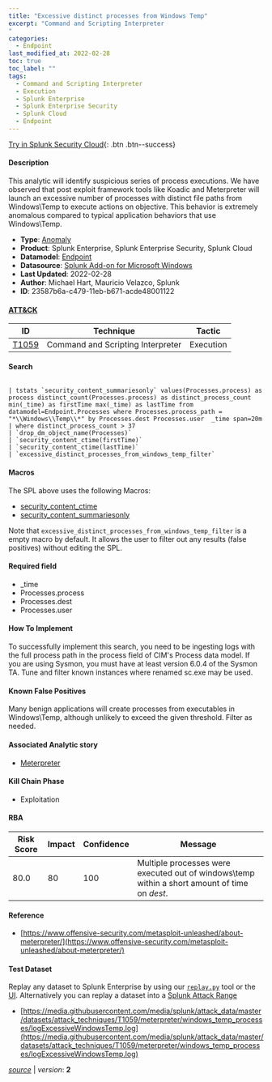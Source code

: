 ```yaml
---
title: "Excessive distinct processes from Windows Temp"
excerpt: "Command and Scripting Interpreter
"
categories:
  - Endpoint
last_modified_at: 2022-02-28
toc: true
toc_label: ""
tags:
  - Command and Scripting Interpreter
  - Execution
  - Splunk Enterprise
  - Splunk Enterprise Security
  - Splunk Cloud
  - Endpoint
---
```




[Try in Splunk Security Cloud](https://www.splunk.com/en_splunk_app_enrichmentus/cyber-security.html){: .btn .btn--success}

#### Description

This analytic will identify suspicious series of process executions.  We have observed that post exploit framework tools like Koadic and Meterpreter will launch an excessive number of processes with distinct file paths from Windows\Temp to execute actions on objective.  This behavior is extremely anomalous compared to typical application behaviors that use Windows\Temp.

- **Type**: [Anomaly](https://github.com/splunk/security_content/wiki/object-Analytic-Types)
- **Product**: Splunk Enterprise, Splunk Enterprise Security, Splunk Cloud
- **Datamodel**: [Endpoint](https://docs.splunk.com/Documentation/CIM/latest/User/Endpoint)
- **Datasource**: [Splunk Add-on for Microsoft Windows](https://splunkbase.splunk.com/app/742)
- **Last Updated**: 2022-02-28
- **Author**: Michael Hart, Mauricio Velazco, Splunk
- **ID**: 23587b6a-c479-11eb-b671-acde48001122


#### [ATT&CK](https://attack.mitre.org/)

| ID             | Technique        |  Tactic             |
| -------------- | ---------------- |-------------------- |
| [T1059](https://attack.mitre.org/techniques/T1059/) | Command and Scripting Interpreter | Execution |

#### Search

```

| tstats `security_content_summariesonly` values(Processes.process) as process distinct_count(Processes.process) as distinct_process_count  min(_time) as firstTime max(_time) as lastTime from datamodel=Endpoint.Processes where Processes.process_path = "*\\Windows\\Temp\\*" by Processes.dest Processes.user  _time span=20m 
| where distinct_process_count > 37 
| `drop_dm_object_name(Processes)` 
| `security_content_ctime(firstTime)` 
| `security_content_ctime(lastTime)` 
| `excessive_distinct_processes_from_windows_temp_filter`
```

#### Macros
The SPL above uses the following Macros:
* [security_content_ctime](https://github.com/splunk/security_content/blob/develop/macros/security_content_ctime.yml)
* [security_content_summariesonly](https://github.com/splunk/security_content/blob/develop/macros/security_content_summariesonly.yml)

Note that `excessive_distinct_processes_from_windows_temp_filter` is a empty macro by default. It allows the user to filter out any results (false positives) without editing the SPL.

#### Required field
* _time
* Processes.process
* Processes.dest
* Processes.user


#### How To Implement
To successfully implement this search, you need to be ingesting logs with the full process path in the process field of CIM's Process data model. If you are using Sysmon, you must have at least version 6.0.4 of the Sysmon TA. Tune and filter known instances where renamed sc.exe may be used.

#### Known False Positives
Many benign applications will create processes from executables in Windows\Temp, although unlikely to exceed the given threshold.  Filter as needed.

#### Associated Analytic story
* [Meterpreter](/stories/meterpreter)


#### Kill Chain Phase
* Exploitation



#### RBA

| Risk Score  | Impact      | Confidence   | Message      |
| ----------- | ----------- |--------------|--------------|
| 80.0 | 80 | 100 | Multiple processes were executed out of windows\temp within a short amount of time on $dest$. |




#### Reference

* [https://www.offensive-security.com/metasploit-unleashed/about-meterpreter/](https://www.offensive-security.com/metasploit-unleashed/about-meterpreter/)



#### Test Dataset
Replay any dataset to Splunk Enterprise by using our [`replay.py`](https://github.com/splunk/attack_data#using-replaypy) tool or the [UI](https://github.com/splunk/attack_data#using-ui).
Alternatively you can replay a dataset into a [Splunk Attack Range](https://github.com/splunk/attack_range#replay-dumps-into-attack-range-splunk-server)


* [https://media.githubusercontent.com/media/splunk/attack_data/master/datasets/attack_techniques/T1059/meterpreter/windows_temp_processes/logExcessiveWindowsTemp.log](https://media.githubusercontent.com/media/splunk/attack_data/master/datasets/attack_techniques/T1059/meterpreter/windows_temp_processes/logExcessiveWindowsTemp.log)



[*source*](https://github.com/splunk/security_content/tree/develop/detections/endpoint/excessive_distinct_processes_from_windows_temp.yml) \| *version*: **2**